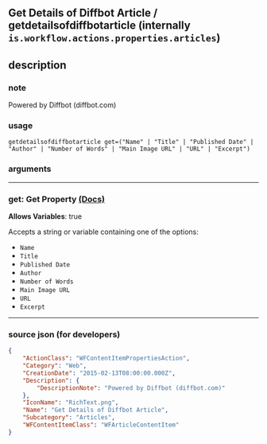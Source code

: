 
## Get Details of Diffbot Article / getdetailsofdiffbotarticle (internally `is.workflow.actions.properties.articles`)


## description

### note

Powered by Diffbot (diffbot.com)


### usage
```
getdetailsofdiffbotarticle get=("Name" | "Title" | "Published Date" | "Author" | "Number of Words" | "Main Image URL" | "URL" | "Excerpt")
```

### arguments

---

### get: Get Property [(Docs)](https://pfgithub.github.io/shortcutslang/gettingstarted#enum-select-field)
**Allows Variables**: true



Accepts a string 
or variable
containing one of the options:

- `Name`
- `Title`
- `Published Date`
- `Author`
- `Number of Words`
- `Main Image URL`
- `URL`
- `Excerpt`

---

### source json (for developers)

```json
{
	"ActionClass": "WFContentItemPropertiesAction",
	"Category": "Web",
	"CreationDate": "2015-02-13T08:00:00.000Z",
	"Description": {
		"DescriptionNote": "Powered by Diffbot (diffbot.com)"
	},
	"IconName": "RichText.png",
	"Name": "Get Details of Diffbot Article",
	"Subcategory": "Articles",
	"WFContentItemClass": "WFArticleContentItem"
}
```
